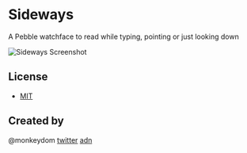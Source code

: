 # Sideways
A Pebble watchface to read while typing, pointing or just looking down

![Sideways Screenshot](https://raw.github.com/monkeydom/pebble-Sideways/47e77d379654ca90c4e54f4f9849cd7c07b24b30/releases/Screenshot-Sideways-v1.0.png)

## License

* [MIT](http://www.opensource.org/licenses/mit-license.php)

## Created by
@monkeydom [twitter](http://twitter.com/monkeydom) [adn](http://alpha.app.net/monkeydom)